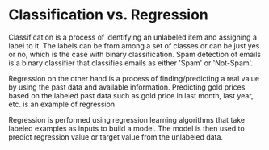 # Classification vs. Regression

Classification is a process of identifying an unlabeled item and assigning a label to it. The labels can be from among a set of classes or can be just yes or no, which is the case with binary classification. Spam detection of emails is a binary classifier that classifies emails as either 'Spam' or 'Not-Spam'. 

Regression on the other hand is a process of finding/predicting a real value by using the past data and available information. Predicting gold prices based on the labeled past data such as gold price in last month, last year, etc. is an example of regression. 

Regression is performed using regression learning algorithms that take labeled examples as inputs to build a model. The model is then used to predict regression value or target value from the unlabeled data.